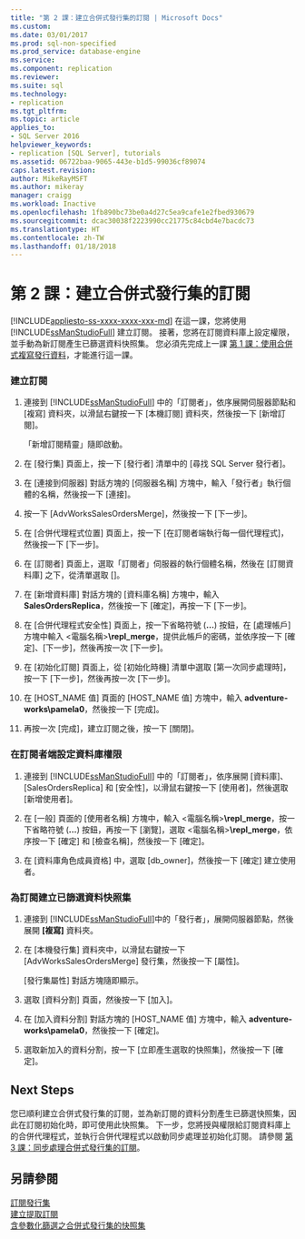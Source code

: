 ```yaml
---
title: "第 2 課：建立合併式發行集的訂閱 | Microsoft Docs"
ms.custom: 
ms.date: 03/01/2017
ms.prod: sql-non-specified
ms.prod_service: database-engine
ms.service: 
ms.component: replication
ms.reviewer: 
ms.suite: sql
ms.technology:
- replication
ms.tgt_pltfrm: 
ms.topic: article
applies_to:
- SQL Server 2016
helpviewer_keywords:
- replication [SQL Server], tutorials
ms.assetid: 06722baa-9065-443e-b1d5-99036cf89074
caps.latest.revision: 
author: MikeRayMSFT
ms.author: mikeray
manager: craigg
ms.workload: Inactive
ms.openlocfilehash: 1fb890bc73be0a4d27c5ea9cafe1e2fbed930679
ms.sourcegitcommit: dcac30038f2223990cc21775c84cbd4e7bacdc73
ms.translationtype: HT
ms.contentlocale: zh-TW
ms.lasthandoff: 01/18/2018
---
```

# <a name="lesson-2-creating-a-subscription-to-the-merge-publication"></a>第 2 課：建立合併式發行集的訂閱
[!INCLUDE[appliesto-ss-xxxx-xxxx-xxx-md](../../includes/appliesto-ss-xxxx-xxxx-xxx-md.md)] 在這一課，您將使用 [!INCLUDE[ssManStudioFull](../../includes/ssmanstudiofull-md.md)] 建立訂閱。 接著，您將在訂閱資料庫上設定權限，並手動為新訂閱產生已篩選資料快照集。 您必須先完成上一課 [第 1 課：使用合併式複寫發行資料](../../relational-databases/replication/lesson-1-publishing-data-using-merge-replication.md)，才能進行這一課。  
  
### <a name="to-create-the-subscription"></a>建立訂閱  
  
1.  連接到 [!INCLUDE[ssManStudioFull](../../includes/ssmanstudiofull-md.md)] 中的「訂閱者」，依序展開伺服器節點和 [複寫] 資料夾，以滑鼠右鍵按一下 [本機訂閱] 資料夾，然後按一下 [新增訂閱]。  
  
    「新增訂閱精靈」隨即啟動。  
  
2.  在 [發行集] 頁面上，按一下 [發行者] 清單中的 [尋找 SQL Server 發行者]。  
  
3.  在 [連接到伺服器] 對話方塊的 [伺服器名稱] 方塊中，輸入「發行者」執行個體的名稱，然後按一下 [連接]。  
  
4.  按一下 [AdvWorksSalesOrdersMerge]，然後按一下 [下一步]。  
  
5.  在 [合併代理程式位置] 頁面上，按一下 [在訂閱者端執行每一個代理程式]，然後按一下 [下一步]。  
  
6.  在 [訂閱者] 頁面上，選取「訂閱者」伺服器的執行個體名稱，然後在 [訂閱資料庫] 之下，從清單選取 [<New Database>]。  
  
7.  在 [新增資料庫] 對話方塊的 [資料庫名稱] 方塊中，輸入 **SalesOrdersReplica**，然後按一下 [確定]，再按一下 [下一步]。  
  
8.  在 [合併代理程式安全性] 頁面上，按一下省略符號 (**…**) 按鈕，在 [處理帳戶] 方塊中輸入 \<電腦名稱>**\repl_merge**，提供此帳戶的密碼，並依序按一下 [確定]、[下一步]，然後再按一次 [下一步]。  
  
9. 在 [初始化訂閱] 頁面上，從 [初始化時機] 清單中選取 [第一次同步處理時]，按一下 [下一步]，然後再按一次 [下一步]。  
  
10. 在 [HOST_NAME 值] 頁面的 [HOST_NAME 值] 方塊中，輸入 **adventure-works\pamela0**，然後按一下 [完成]。  
  
11. 再按一次 [完成]，建立訂閱之後，按一下 [關閉]。  
  
### <a name="setting-database-permissions-at-the-subscriber"></a>在訂閱者端設定資料庫權限  
  
1.  連接到 [!INCLUDE[ssManStudioFull](../../includes/ssmanstudiofull-md.md)] 中的「訂閱者」，依序展開 [資料庫]、[SalesOrdersReplica] 和 [安全性]，以滑鼠右鍵按一下 [使用者]，然後選取 [新增使用者]。  
  
2.  在 [一般] 頁面的 [使用者名稱] 方塊中，輸入 \<電腦名稱>**\repl_merge**，按一下省略符號 (**…**) 按鈕，再按一下 [瀏覽]，選取 \<電腦名稱>**\repl_merge**，依序按一下 [確定] 和 [檢查名稱]，然後按一下 [確定]。  
  
3.  在 [資料庫角色成員資格] 中，選取 [db_owner]，然後按一下 [確定] 建立使用者。  
  
### <a name="to-create-the-filtered-data-snapshot-for-the-subscription"></a>為訂閱建立已篩選資料快照集  
  
1.  連接到 [!INCLUDE[ssManStudioFull](../../includes/ssmanstudiofull-md.md)]中的「發行者」，展開伺服器節點，然後展開 **[複寫]** 資料夾。  
  
2.  在 [本機發行集] 資料夾中，以滑鼠右鍵按一下 [AdvWorksSalesOrdersMerge] 發行集，然後按一下 [屬性]。  
  
    [發行集屬性] 對話方塊隨即顯示。  
  
3.  選取 [資料分割] 頁面，然後按一下 [加入]。  
  
4.  在 [加入資料分割] 對話方塊的 [HOST_NAME 值] 方塊中，輸入 **adventure-works\pamela0**，然後按一下 [確定]。  
  
5.  選取新加入的資料分割，按一下 [立即產生選取的快照集]，然後按一下 [確定]。  
  
## <a name="next-steps"></a>Next Steps  
您已順利建立合併式發行集的訂閱，並為新訂閱的資料分割產生已篩選快照集，因此在訂閱初始化時，即可使用此快照集。 下一步，您將授與權限給訂閱資料庫上的合併代理程式，並執行合併代理程式以啟動同步處理並初始化訂閱。 請參閱 [第 3 課：同步處理合併式發行集的訂閱](../../relational-databases/replication/lesson-3-synchronizing-the-subscription-to-the-merge-publication.md)。  
  
## <a name="see-also"></a>另請參閱  
[訂閱發行集](../../relational-databases/replication/subscribe-to-publications.md)  
[建立提取訂閱](../../relational-databases/replication/create-a-pull-subscription.md)  
[含參數化篩選之合併式發行集的快照集](../../relational-databases/replication/snapshots-for-merge-publications-with-parameterized-filters.md)  
  
